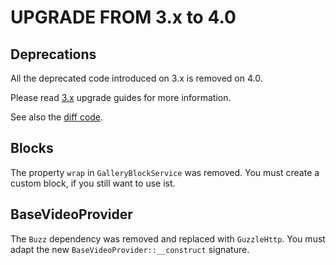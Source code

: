 UPGRADE FROM 3.x to 4.0
=======================

## Deprecations

All the deprecated code introduced on 3.x is removed on 4.0.

Please read [3.x](https://github.com/sonata-project/SonataMediaBundle/tree/3.x) upgrade guides for more information.

See also the [diff code](https://github.com/sonata-project/SonataMediaBundle/compare/3.x...4.0.0).

## Blocks

The property `wrap` in `GalleryBlockService` was removed. You must create a custom block, if you still want to use ist.

## BaseVideoProvider

The `Buzz` dependency was removed and replaced with `GuzzleHttp`. You must adapt the new `BaseVideoProvider::__construct` signature.
